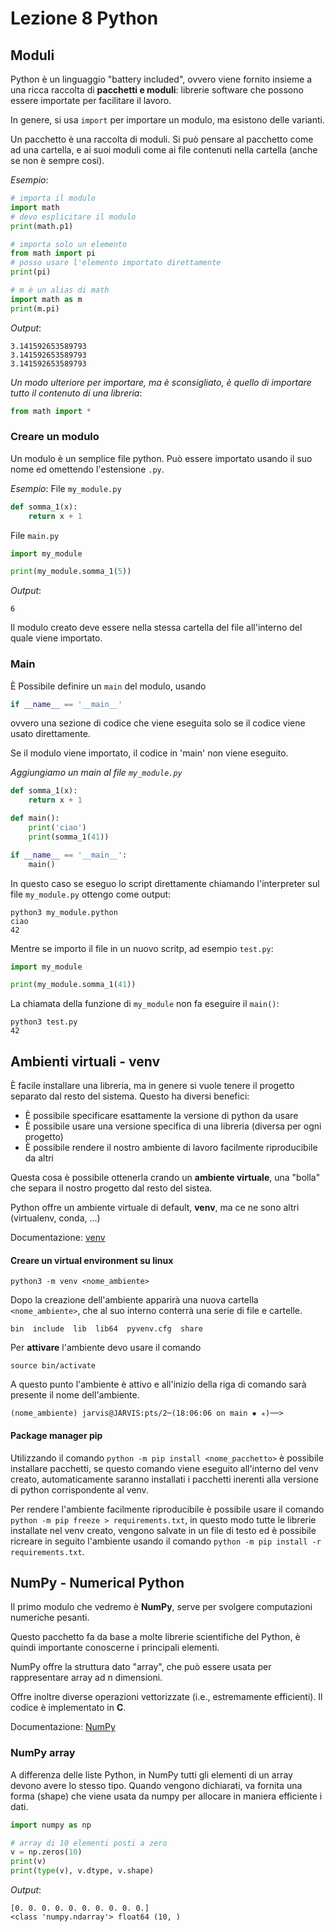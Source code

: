 # Lezione 8 Python

## Moduli

Python è un linguaggio "battery included", ovvero viene fornito insieme a una ricca raccolta
di **pacchetti e moduli**: librerie software che possono essere importate per facilitare il lavoro.

In genere, si usa `import` per importare un modulo, ma esistono delle varianti.

Un pacchetto è una raccolta di moduli. Si può pensare al pacchetto come ad una cartella, e ai suoi
moduli come ai file contenuti nella cartella (anche se non è sempre cosi).

*Esempio*:
```Python
# importa il modulo
import math
# devo esplicitare il modulo
print(math.p1)

# importa solo un elemento
from math import pi
# posso usare l'elemento importato direttamente
print(pi)

# m è un alias di math
import math as m
print(m.pi)
```
*Output*:
```
3.141592653589793
3.141592653589793
3.141592653589793
```
*Un modo ulteriore per importare, ma è sconsigliato, è quello di importare tutto
il contenuto di una libreria*:
```Python
from math import *
```

### Creare un modulo

Un modulo è un semplice file python. Può essere importato usando il suo nome ed
omettendo l'estensione `.py`.

*Esempio*:
File `my_module.py`

```Python
def somma_1(x):
    return x + 1
```
File `main.py`
```Python
import my_module

print(my_module.somma_1(5))
```
*Output*:

```
6
```
Il modulo creato deve essere nella stessa cartella del file all'interno del quale
viene importato.

### Main

È Possibile definire un `main` del modulo, usando
```Python
if __name__ == '__main__'
```
ovvero una sezione di codice che viene eseguita solo se il codice viene usato direttamente.

Se il modulo viene importato, il codice in 'main' non viene eseguito.

*Aggiungiamo un main al file `my_module.py`*

```Python
def somma_1(x):
    return x + 1

def main():
    print('ciao')
    print(somma_1(41))

if __name__ == '__main__':
    main()
```

In questo caso se eseguo lo script direttamente chiamando l'interpreter sul file `my_module.py`
ottengo come output:
```
python3 my_module.python
ciao
42
```
Mentre se importo il file in un nuovo scritp, ad esempio `test.py`:
```Python
import my_module

print(my_module.somma_1(41))
```
La chiamata della funzione di `my_module` non fa eseguire il `main()`:
```
python3 test.py
42
```

## Ambienti virtuali - venv

È facile installare una libreria, ma in genere si vuole tenere il progetto separato dal resto 
del sistema. Questo ha diversi benefici:

+ È possibile specificare esattamente la versione di python da usare
+ È possibile usare una versione specifica di una libreria (diversa per ogni progetto)
+ È possibile rendere il nostro ambiente di lavoro facilmente riproducibile da altri

Questa cosa è possibile ottenerla crando un **ambiente virtuale**, una "bolla" che separa
il nostro progetto dal resto del sistea.

Python offre un ambiente virtuale di default, **venv**, ma ce ne sono altri (virtualenv, conda, ...)

Documentazione: [venv](https://docs.python.org/3/library/venv.html)

#### Creare un virtual environment su linux

```
python3 -m venv <nome_ambiente>

```
Dopo la creazione dell'ambiente apparirà una nuova cartella `<nome_ambiente>`, che al 
suo interno conterrà una serie di file e cartelle.
```
bin  include  lib  lib64  pyvenv.cfg  share
```
Per **attivare** l'ambiente devo usare il comando
```
source bin/activate
```
A questo punto l'ambiente è attivo e all'inizio della riga di comando sarà presente
il nome dell'ambiente.
```
(nome_ambiente) jarvis@JARVIS:pts/2─(18:06:06 on main ✹ ✭)──> 
```

#### Package manager pip

Utilizzando il comando `python -m pip install <nome_pacchetto>` è possibile installare
pacchetti, se questo comando viene eseguito all'interno del venv creato, automaticamente
saranno installati i pacchetti inerenti alla versione di python corrispondente al venv.

Per rendere l'ambiente facilmente riproducibile è possibile usare il comando
`python -m pip freeze > requirements.txt`, in questo modo tutte le librerie installate
nel venv creato, vengono salvate in un file di testo ed è possibile ricreare in seguito 
l'ambiente usando il comando `python -m pip install -r requirements.txt`.

## NumPy - Numerical Python

Il primo modulo che vedremo è **NumPy**, serve per svolgere computazioni numeriche pesanti.

Questo pacchetto fa da base a molte librerie scientifiche del Python, è quindi importante 
conoscerne i principali elementi. 

NumPy offre la struttura dato "array", che può essere usata per rappresentare array ad
n dimensioni.

Offre inoltre diverse operazioni vettorizzate (i.e., estremamente efficienti). Il codice
è implementato in **C**.

Documentazione: [NumPy](https://numpy.org/doc/stable/)

### NumPy array

A differenza delle liste Python, in NumPy tutti gli elementi di un array devono avere lo
stesso tipo. Quando vengono dichiarati, va fornita una forma (shape) che viene usata da 
numpy per allocare in maniera efficiente i dati.

```Python
import numpy as np

# array di 10 elementi posti a zero
v = np.zeros(10)
print(v)
print(type(v), v.dtype, v.shape)
```
*Output*:
```
[0. 0. 0. 0. 0. 0. 0. 0. 0. 0.]
<class 'numpy.ndarray'> float64 (10, )
```


